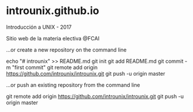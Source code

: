 # introunix.github.io
Introducción a UNIX - 2017

Sitio web de la materia electiva @FCAI


…or create a new repository on the command line

echo "# introunix" >> README.md
git init
git add README.md
git commit -m "first commit"
git remote add origin https://github.com/introunix/introunix.git
git push -u origin master

…or push an existing repository from the command line

git remote add origin https://github.com/introunix/introunix.git
git push -u origin master
